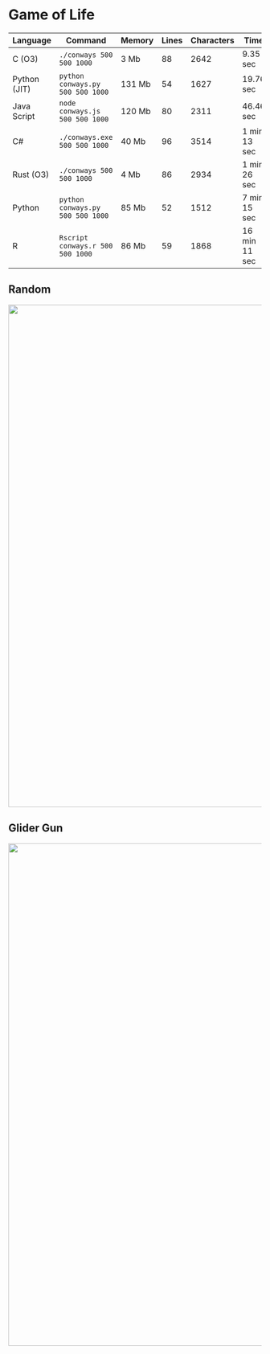 # Game of Life

| Language    | Command                            | Memory   | Lines | Characters | Time         |
| ----------- |----------------------------------- |--------- |------ | ---------- | ------------ |
| C (O3)      | `./conways 500 500 1000`           | 3 Mb     |  88   | 2642       | 9.35 sec     |
| Python (JIT)| `python conways.py 500 500 1000`   | 131 Mb   |  54   | 1627       | 19.76 sec    |
| Java Script | `node conways.js 500 500 1000`     | 120 Mb   |  80   | 2311       | 46.46 sec    |
| C#          | `./conways.exe 500 500 1000`       | 40 Mb    |  96   | 3514       | 1 min 13 sec |
| Rust (O3)   | `./conways 500 500 1000`           | 4 Mb     |  86   | 2934       | 1 min 26 sec |
| Python      | `python conways.py 500 500 1000`   | 85 Mb    |  52   | 1512       | 7 min 15 sec |
| R           | `Rscript conways.r 500 500 1000`   | 86 Mb    |  59   | 1868       | 16 min 11 sec|

## Random

<p align="center">
  <img width="1000" src="images/random.gif">
</p>

## Glider Gun

<p align="center">
  <img width="1000" src="images/glider_gun.gif">
</p>
